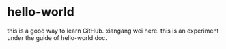 # hello-world
this is a good way to learn GitHub.
xiangang wei here. this is an experiment under the guide of hello-world doc.

